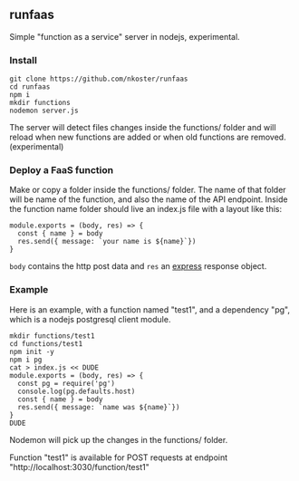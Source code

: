 ## runfaas

Simple "function as a service" server in nodejs, experimental.

### Install

```
git clone https://github.com/nkoster/runfaas
cd runfaas
npm i
mkdir functions
nodemon server.js
```

The server will detect files changes inside the functions/ folder
and will reload when new functions are added or when old functions are removed. (experimental)

### Deploy a FaaS function

Make or copy a folder inside the functions/ folder.
The name of that folder will be name of the function, and also the name of the API endpoint.
Inside the function name folder should live an index.js file with a layout like this:

```
module.exports = (body, res) => {
  const { name } = body
  res.send({ message: `your name is ${name}`})
}
```

```body``` contains the http post data and ```res``` an [express](https://expressjs.com/) response object.

### Example

Here is an example, with a function named "test1", and a dependency "pg", which is a nodejs postgresql client module.

```
mkdir functions/test1
cd functions/test1
npm init -y
npm i pg
cat > index.js << DUDE
module.exports = (body, res) => {
  const pg = require('pg')
  console.log(pg.defaults.host)
  const { name } = body
  res.send({ message: `name was ${name}`})
}
DUDE
```

Nodemon will pick up the changes in the functions/ folder.

Function "test1" is available for POST requests at endpoint "http://localhost:3030/function/test1"
